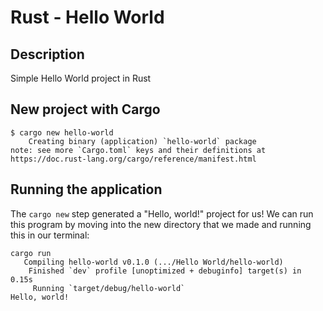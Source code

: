 # Rust - Hello World


## Description
Simple Hello World project in Rust


## New project with Cargo

```console
$ cargo new hello-world
    Creating binary (application) `hello-world` package
note: see more `Cargo.toml` keys and their definitions at https://doc.rust-lang.org/cargo/reference/manifest.html
```


## Running the application
The `cargo new` step generated a "Hello, world!" project for us! 
We can run this program by moving into the new directory that we made and running this in our terminal:

```console
cargo run
   Compiling hello-world v0.1.0 (.../Hello World/hello-world)
    Finished `dev` profile [unoptimized + debuginfo] target(s) in 0.15s
     Running `target/debug/hello-world`
Hello, world!
```
